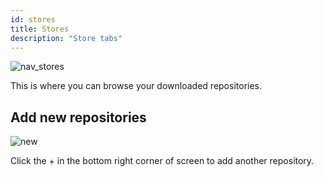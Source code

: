 ```yaml
---
id: stores
title: Stores
description: "Store tabs"
---
```


![nav_stores](/img/panel/search.png)

This is where you can browse your downloaded repositories.

## Add new repositories

![new](/img/dialog/add_frontend_repository.png)

Click the + in the bottom right corner of screen to add another repository.
